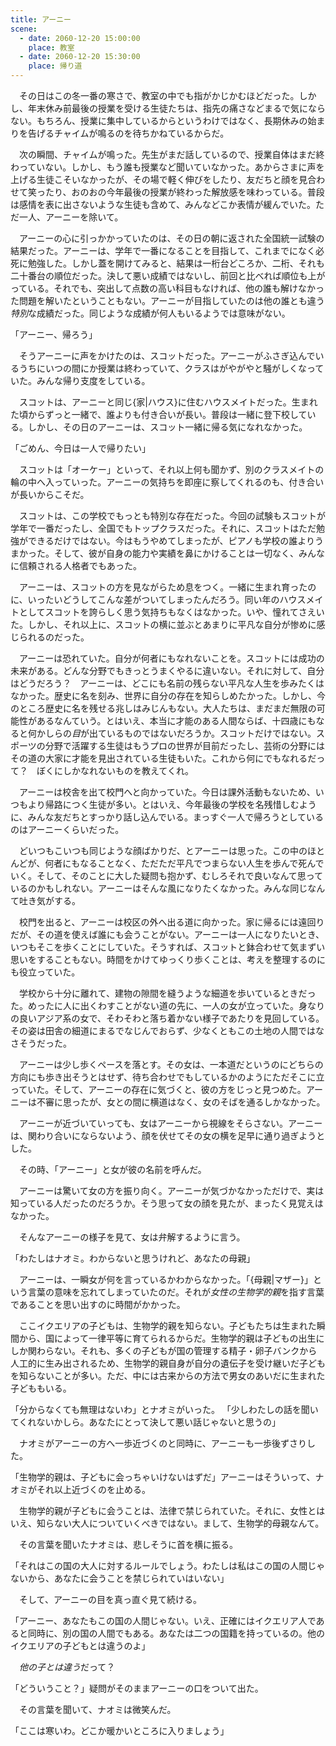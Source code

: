 ```yaml
---
title: アーニー
scene:
  - date: 2060-12-20 15:00:00
    place: 教室
  - date: 2060-12-20 15:30:00
    place: 帰り道
---
```


　その日はこの冬一番の寒さで、教室の中でも指がかじかむほどだった。しかし、年末休み前最後の授業を受ける生徒たちは、指先の痛さなどまるで気にならない。もちろん、授業に集中しているからというわけではなく、長期休みの始まりを告げるチャイムが鳴るのを待ちかねているからだ。

　次の瞬間、チャイムが鳴った。先生がまだ話しているので、授業自体はまだ終わっていない。しかし、もう誰も授業など聞いていなかった。あからさまに声を上げる生徒こそいなかったが、その場で軽く伸びをしたり、友だちと顔を見合わせて笑ったり、おのおの今年最後の授業が終わった解放感を味わっている。普段は感情を表に出さないような生徒も含めて、みんなどこか表情が緩んでいた。ただ一人、アーニーを除いて。

　アーニーの心に引っかかっていたのは、その日の朝に返された全国統一試験の結果だった。アーニーは、学年で一番になることを目指して、これまでになく必死に勉強した。しかし蓋を開けてみると、結果は一桁台どころか、二桁、それも二十番台の順位だった。決して悪い成績ではないし、前回と比べれば順位も上がっている。それでも、突出して点数の高い科目もなければ、他の誰も解けなかった問題を解いたということもない。アーニーが目指していたのは他の誰とも違う*特別*な成績だった。同じような成績が何人もいるようでは意味がない。

「アーニー、帰ろう」

　そうアーニーに声をかけたのは、スコットだった。アーニーがふさぎ込んでいるうちにいつの間にか授業は終わっていて、クラスはがやがやと騒がしくなっていた。みんな帰り支度をしている。

　スコットは、アーニーと同じ{家|ハウス}に住むハウスメイトだった。生まれた頃からずっと一緒で、誰よりも付き合いが長い。普段は一緒に登下校している。しかし、その日のアーニーは、スコット一緒に帰る気になれなかった。

「ごめん、今日は一人で帰りたい」

　スコットは「オーケー」といって、それ以上何も聞かず、別のクラスメイトの輪の中へ入っていった。アーニーの気持ちを即座に察してくれるのも、付き合いが長いからこそだ。

　スコットは、この学校でもっとも特別な存在だった。今回の試験もスコットが学年で一番だったし、全国でもトップクラスだった。それに、スコットはただ勉強ができるだけではない。今はもうやめてしまったが、ピアノも学校の誰よりうまかった。そして、彼が自身の能力や実績を鼻にかけることは一切なく、みんなに信頼される人格者でもあった。

　アーニーは、スコットの方を見ながらため息をつく。一緒に生まれ育ったのに、いったいどうしてこんな差がついてしまったんだろう。同い年のハウスメイトとしてスコットを誇らしく思う気持ちもなくはなかった。いや、憧れてさえいた。しかし、それ以上に、スコットの横に並ぶとあまりに平凡な自分が惨めに感じられるのだった。

　アーニーは恐れていた。自分が何者にもなれないことを。スコットには成功の未来がある。どんな分野でもきっとうまくやるに違いない。それに対して、自分はどうだろう？　アーニーは、どこにも名前の残らない平凡な人生を歩みたくはなかった。歴史に名を刻み、世界に自分の存在を知らしめたかった。しかし、今のところ歴史に名を残せる兆しはみじんもない。大人たちは、まだまだ無限の可能性があるなんていう。とはいえ、本当に才能のある人間ならば、十四歳にもなると何かしらの*目*が出ているものではないだろうか。スコットだけではない。スポーツの分野で活躍する生徒はもうプロの世界が目前だったし、芸術の分野にはその道の大家に才能を見出されている生徒もいた。これから何にでもなれるだって？　ぼくにしかなれないものを教えてくれ。

　アーニーは校舎を出て校門へと向かっていた。今日は課外活動もないため、いつもより帰路につく生徒が多い。とはいえ、今年最後の学校を名残惜しむように、みんな友だちとすっかり話し込んでいる。まっすぐ一人で帰ろうとしているのはアーニーくらいだった。

　どいつもこいつも同じような顔ばかりだ、とアーニーは思った。この中のほとんどが、何者にもなることなく、ただただ平凡でつまらない人生を歩んで死んでいく。そして、そのことに大した疑問も抱かず、むしろそれで良いなんて思っているのかもしれない。アーニーはそんな風になりたくなかった。みんな同じなんて吐き気がする。

　校門を出ると、アーニーは校区の外へ出る道に向かった。家に帰るには遠回りだが、その道を使えば誰にも会うことがない。アーニーは一人になりたいとき、いつもそこを歩くことにしていた。そうすれば、スコットと鉢合わせて気まずい思いをすることもない。時間をかけてゆっくり歩くことは、考えを整理するのにも役立っていた。

　学校から十分に離れて、建物の隙間を縫うような細道を歩いているときだった。めったに人に出くわすことがない道の先に、一人の女が立っていた。身なりの良いアジア系の女で、そわそわと落ち着かない様子であたりを見回している。その姿は田舎の細道にまるでなじんでおらず、少なくともこの土地の人間ではなさそうだった。

　アーニーは少し歩くペースを落とす。その女は、一本道だというのにどちらの方向にも歩き出そうとはせず、待ち合わせでもしているかのようにただそこに立っていた。そして、アーニーの存在に気づくと、彼の方をじっと見つめた。アーニーは不審に思ったが、女との間に横道はなく、女のそばを通るしかなかった。

　アーニーが近づいていっても、女はアーニーから視線をそらさない。アーニーは、関わり合いにならないよう、顔を伏せてその女の横を足早に通り過ぎようとした。

　その時、「アーニー」と女が彼の名前を呼んだ。

　アーニーは驚いて女の方を振り向く。アーニーが気づかなかっただけで、実は知っている人だったのだろうか。そう思って女の顔を見たが、まったく見覚えはなかった。

　そんなアーニーの様子を見て、女は弁解するように言う。

「わたしはナオミ。わからないと思うけれど、あなたの母親」

　アーニーは、一瞬女が何を言っているかわからなかった。「{母親|マザー}」という言葉の意味を忘れてしまっていたのだ。それが*女性の生物学的親*を指す言葉であることを思い出すのに時間がかかった。

　ここイクエリアの子どもは、生物学的親を知らない。子どもたちは生まれた瞬間から、国によって一律平等に育てられるからだ。生物学的親は子どもの出生にしか関わらない。それも、多くの子どもが国の管理する精子・卵子バンクから人工的に生み出されるため、生物学的親自身が自分の遺伝子を受け継いだ子どもを知らないことが多い。ただ、中には古来からの方法で男女のあいだに生まれた子どももいる。

「分からなくても無理はないわ」とナオミがいった。
「少しわたしの話を聞いてくれないかしら。あなたにとって決して悪い話じゃないと思うの」

　ナオミがアーニーの方へ一歩近づくのと同時に、アーニーも一歩後ずさりした。

「生物学的親は、子どもに会っちゃいけないはずだ」アーニーはそういって、ナオミがそれ以上近づくのを止める。

　生物学的親が子どもに会うことは、法律で禁じられていた。それに、女性とはいえ、知らない大人についていくべきではない。まして、生物学的母親なんて。

　その言葉を聞いたナオミは、悲しそうに首を横に振る。

「それはこの国の大人に対するルールでしょう。わたしは私はこの国の人間じゃないから、あなたに会うことを禁じられていはいない」

　そして、アーニーの目を真っ直ぐ見て続ける。

「アーニー、あなたもこの国の人間じゃない。いえ、正確にはイクエリア人であると同時に、別の国の人間でもある。あなたは二つの国籍を持っているの。他のイクエリアの子どもとは違うのよ」

　*他の子とは違う*だって？

「どういうこと？」疑問がそのままアーニーの口をついて出た。

　その言葉を聞いて、ナオミは微笑んだ。

「ここは寒いわ。どこか暖かいところに入りましょう」
